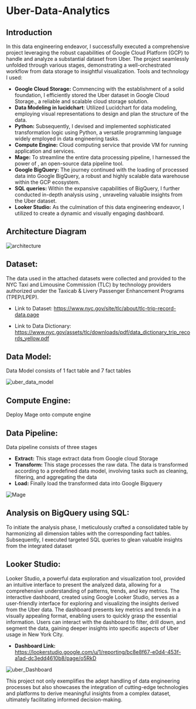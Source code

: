# Uber-Data-Analytics
## Introduction 
In this data engineering endeavor, I successfully executed a comprehensive project leveraging the robust capabilities of Google Cloud Platform (GCP) to handle and analyze a substantial dataset from Uber. The project seamlessly unfolded through various stages, demonstrating a well-orchestrated workflow from data storage to insightful visualization.
Tools and technology I used:

- __Google Cloud Storage:__ Commencing with the establishment of a solid foundation, I efficiently stored the Uber dataset in Google Cloud Storage., a reliable and scalable cloud storage solution.
- __Data Modeling in lucidchart__: Utilized Lucidchart for data modeling, employing visual representations to design and plan the structure of the data.
- __Python:__ Subsequently, I devised and implemented sophisticated transformation logic using Python, a versatile programming language widely employed in data engineering tasks.
- __Compute Engine:__ Cloud computing service that provide VM for running application and services.
- __Mage:__ To streamline the entire data processing pipeline, I harnessed the power of , an open-source data pipeline tool.
- __Google BigQuery:__ The journey continued with the loading of processed data into Google BigQuery, a robust and highly scalable data warehouse within the GCP ecosystem.
- __SQL queries:__ Within the expansive capabilities of BigQuery, I further conducted in-depth analysis using , unraveling valuable insights from the Uber dataset.
- __Looker Studio:__ As the culmination of this data engineering endeavor, I utilized  to create a dynamic and visually engaging dashboard.
 ## Architecture Diagram

 ![architecture](https://github.com/Abdur131054/Uber-Data-Analytics-/assets/28232003/28740b21-e405-4d42-aa87-f521a516e86c)
 
## Dataset:
The data used in the attached datasets were collected and provided to the NYC Taxi and Limousine Commission (TLC) by technology providers authorized under the Taxicab & Livery Passenger Enhancement Programs (TPEP/LPEP).

 * Link to Dataset: https://www.nyc.gov/site/tlc/about/tlc-trip-record-data.page

 * Link to Data Dictionary: https://www.nyc.gov/assets/tlc/downloads/pdf/data_dictionary_trip_records_yellow.pdf

## Data Model: 
Data Model  consists of 1 fact table and 7 fact tables

![uber_data_model](https://github.com/Abdur131054/Uber-Data-Analytics-/assets/28232003/5402e957-4599-4eaa-8608-bcd474a03095)
## Compute Engine:

Deploy Mage onto compute engine

## Data Pipeline:

Data pipeline consists of three stages

- __Extract:__ This stage extract data from Google cloud Storage
- __Transform:__ This stage processes the raw data. The data is transformed according to a predefined data model, involving tasks such as cleaning, filtering, and aggregating the data
- __Load:__ Finally load the transformed data into Google Bigquery

![Mage](https://github.com/Abdur131054/Uber-Data-Analytics-/assets/28232003/0ad9f6da-bf33-417c-a6f8-4447804067fe)

## Analysis on BigQuery using SQL:
To initiate the analysis phase, I meticulously crafted a consolidated table by harmonizing all dimension tables with the corresponding fact tables. Subsequently, I executed targeted SQL queries to glean valuable insights from the integrated dataset
## Looker Studio:
Looker Studio, a powerful data exploration and visualization tool, provided an intuitive interface to present the analyzed data, allowing for a comprehensive understanding of patterns, trends, and key metrics.
The interactive dashboard, created using Google Looker Studio, serves as a user-friendly interface for exploring and visualizing the insights derived from the Uber data. The dashboard presents key metrics and trends in a visually appealing format, enabling users to quickly grasp the essential information. Users can interact with the dashboard to filter, drill down, and segment the data, gaining deeper insights into specific aspects of Uber usage in New York City.

* __Dashboard Link:__ https://lookerstudio.google.com/u/1/reporting/bc8e8f67-e0d4-453f-a1ad-dc3edd4610b8/page/o5RkD
  
![uber_Dashboard](https://github.com/Abdur131054/Uber-Data-Analytics-/assets/28232003/34763a39-d1f9-40c2-9b9d-ba74a4741d14)
 


This project not only exemplifies the adept handling of data engineering processes but also showcases the integration of cutting-edge technologies and platforms to derive meaningful insights from a complex dataset, ultimately facilitating informed decision-making.
